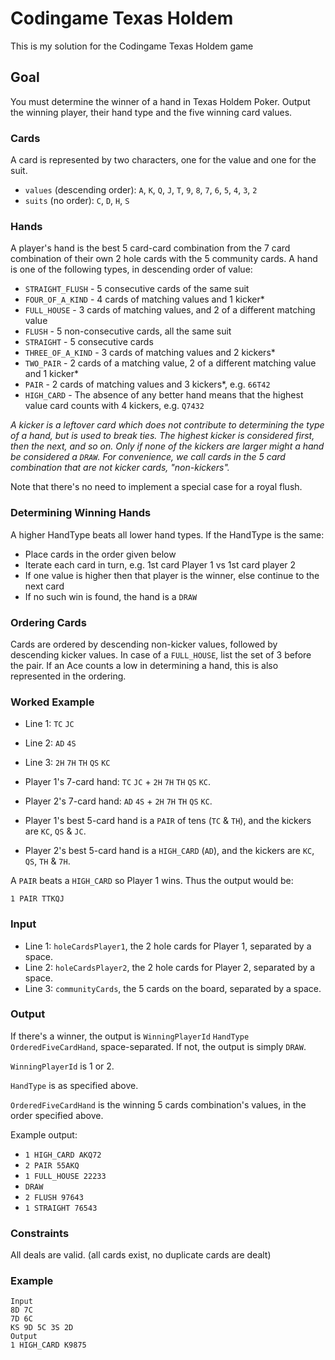 # Codingame Texas Holdem

This is my solution for the Codingame Texas Holdem game

## Goal

You must determine the winner of a hand in Texas Holdem Poker. Output the
winning player, their hand type and the five winning card values.

### Cards

A card is represented by two characters, one for the value and one for the suit.

- `values` (descending order): `A`, `K`, `Q`, `J`, `T`, `9`, `8`, `7`, `6`, `5`,
`4`, `3`, `2`
- `suits` (no order): `C`, `D`, `H`, `S`

### Hands

A player's hand is the best 5 card-card combination from the 7 card combination
of their own 2 hole cards with the 5 community cards. A hand is one of the
following types, in descending order of value:

- `STRAIGHT_FLUSH` - 5 consecutive cards of the same suit
- `FOUR_OF_A_KIND` - 4 cards of matching values and 1 kicker*
- `FULL_HOUSE` - 3 cards of matching values, and 2 of a different matching value
- `FLUSH` - 5 non-consecutive cards, all the same suit
- `STRAIGHT` - 5 consecutive cards
- `THREE_OF_A_KIND` - 3 cards of matching values and 2 kickers*
- `TWO_PAIR` - 2 cards of a matching value, 2 of a different matching value and
  1 kicker*
- `PAIR` - 2 cards of matching values and 3 kickers*, e.g. `66T42`
- `HIGH_CARD` - The absence of any better hand means that the highest value card
  counts with 4 kickers, e.g. `Q7432`

_A kicker is a leftover card which does not contribute to determining the type
of a hand, but is used to break ties. The highest kicker is considered first,
then the next, and so on. Only if none of the kickers are larger might a hand
be considered a `DRAW`. For convenience, we call cards in the 5 card combination
that are not kicker cards, "non-kickers"._

Note that there's no need to implement a special case for a royal flush.

### Determining Winning Hands

A higher HandType beats all lower hand types. If the HandType is the same:

- Place cards in the order given below
- Iterate each card in turn, e.g. 1st card Player 1 vs 1st card player 2
- If one value is higher then that player is the winner, else continue to the
next card
- If no such win is found, the hand is a `DRAW`

### Ordering Cards

Cards are ordered by descending non-kicker values, followed by descending kicker
values. In case of a `FULL_HOUSE`, list the set of 3 before the pair. If an Ace
counts a low in determining a hand, this is also represented in the ordering.

### Worked Example

- Line 1: `TC` `JC`
- Line 2: `AD` `4S`
- Line 3: `2H` `7H` `TH` `QS` `KC`


- Player 1's 7-card hand: `TC` `JC` + `2H` `7H` `TH` `QS` `KC`.
- Player 2's 7-card hand: `AD` `4S` + `2H` `7H` `TH` `QS` `KC`.


- Player 1's best 5-card hand is a `PAIR` of tens (`TC` & `TH`),
and the kickers are `KC`, `QS` & `JC`.
- Player 2's best 5-card hand is a `HIGH_CARD` (`AD`), and the kickers are
`KC`, `QS`, `TH` & `7H`.

A `PAIR` beats a `HIGH_CARD` so Player 1 wins. Thus the output would be:

```
1 PAIR TTKQJ
```

### Input

- Line 1: `holeCardsPlayer1`, the 2 hole cards for Player 1, separated by a
space.
- Line 2: `holeCardsPlayer2`, the 2 hole cards for Player 2, separated by a
space.
- Line 3: `communityCards`, the 5 cards on the board, separated by a space.

### Output

If there's a winner, the output is `WinningPlayerId` `HandType`
`OrderedFiveCardHand`, space-separated. If not, the output is simply `DRAW`.

`WinningPlayerId` is 1 or 2.

`HandType` is as specified above.

`OrderedFiveCardHand` is the winning 5 cards combination's values, in the order
specified above.

Example output:

- `1 HIGH_CARD AKQ72`
- `2 PAIR 55AKQ`
- `1 FULL_HOUSE 22233`
- `DRAW`
- `2 FLUSH 97643`
- `1 STRAIGHT 76543`

### Constraints

All deals are valid. (all cards exist, no duplicate cards are dealt)

### Example

```
Input
8D 7C
7D 6C
KS 9D 5C 3S 2D
Output
1 HIGH_CARD K9875
```
